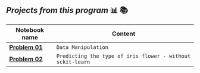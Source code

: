 ## *Projects from this program* :bar_chart: :books:
| Notebook name  |Content                        |
|----------------|-------------------------------|
|[**Problem 01**](https://nbviewer.jupyter.org/github/joaocarvoli/MachineLearning-course/blob/main/Exercises/01-problem.ipynb)|    `Data Manipulation`     |
|[**Problem 02**](https://nbviewer.jupyter.org/github/joaocarvoli/MachineLearning-course/blob/main/Exercises/02-problem.ipynb)|    `Predicting the type of iris flower - without sckit-learn`     |
